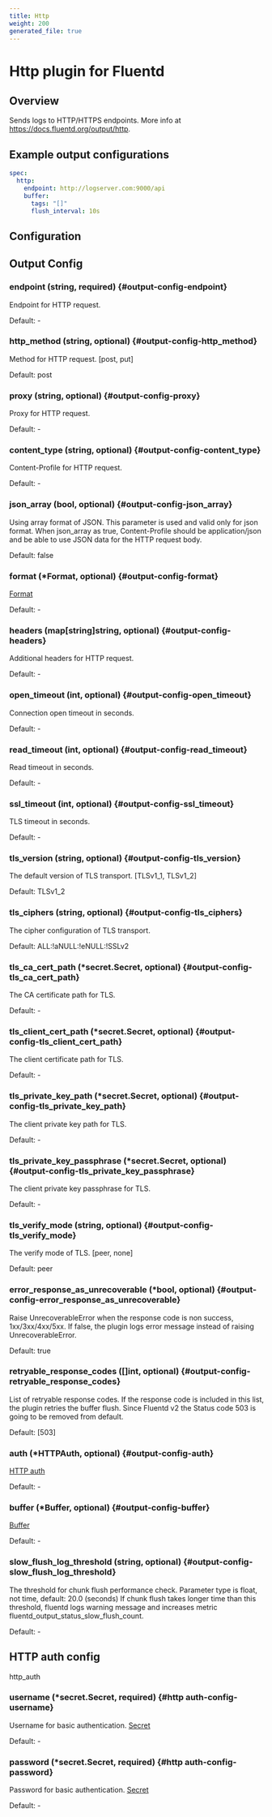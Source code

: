 ```yaml
---
title: Http
weight: 200
generated_file: true
---
```


# Http plugin for Fluentd
## Overview
 Sends logs to HTTP/HTTPS endpoints.
 More info at https://docs.fluentd.org/output/http.

 ## Example output configurations
 ```yaml
 spec:
   http:
     endpoint: http://logserver.com:9000/api
     buffer:
       tags: "[]"
       flush_interval: 10s
 ```

## Configuration
## Output Config

### endpoint (string, required) {#output-config-endpoint}

Endpoint for HTTP request. 

Default: -

### http_method (string, optional) {#output-config-http_method}

Method for HTTP request. [post, put]  

Default:  post

### proxy (string, optional) {#output-config-proxy}

Proxy for HTTP request. 

Default: -

### content_type (string, optional) {#output-config-content_type}

Content-Profile for HTTP request. 

Default: -

### json_array (bool, optional) {#output-config-json_array}

Using array format of JSON. This parameter is used and valid only for json format. When json_array as true, Content-Profile should be application/json and be able to use JSON data for the HTTP request body.   

Default:  false

### format (*Format, optional) {#output-config-format}

[Format](../format/) 

Default: -

### headers (map[string]string, optional) {#output-config-headers}

Additional headers for HTTP request. 

Default: -

### open_timeout (int, optional) {#output-config-open_timeout}

Connection open timeout in seconds. 

Default: -

### read_timeout (int, optional) {#output-config-read_timeout}

Read timeout in seconds. 

Default: -

### ssl_timeout (int, optional) {#output-config-ssl_timeout}

TLS timeout in seconds. 

Default: -

### tls_version (string, optional) {#output-config-tls_version}

The default version of TLS transport. [TLSv1_1, TLSv1_2]  

Default:  TLSv1_2

### tls_ciphers (string, optional) {#output-config-tls_ciphers}

The cipher configuration of TLS transport.  

Default:  ALL:!aNULL:!eNULL:!SSLv2

### tls_ca_cert_path (*secret.Secret, optional) {#output-config-tls_ca_cert_path}

The CA certificate path for TLS. 

Default: -

### tls_client_cert_path (*secret.Secret, optional) {#output-config-tls_client_cert_path}

The client certificate path for TLS. 

Default: -

### tls_private_key_path (*secret.Secret, optional) {#output-config-tls_private_key_path}

The client private key path for TLS. 

Default: -

### tls_private_key_passphrase (*secret.Secret, optional) {#output-config-tls_private_key_passphrase}

The client private key passphrase for TLS. 

Default: -

### tls_verify_mode (string, optional) {#output-config-tls_verify_mode}

The verify mode of TLS. [peer, none]  

Default:  peer

### error_response_as_unrecoverable (*bool, optional) {#output-config-error_response_as_unrecoverable}

Raise UnrecoverableError when the response code is non success, 1xx/3xx/4xx/5xx. If false, the plugin logs error message instead of raising UnrecoverableError.  

Default:  true

### retryable_response_codes ([]int, optional) {#output-config-retryable_response_codes}

List of retryable response codes. If the response code is included in this list, the plugin retries the buffer flush. Since Fluentd v2 the Status code 503 is going to be removed from default.  

Default:  [503]

### auth (*HTTPAuth, optional) {#output-config-auth}

[HTTP auth](#http-auth-config) 

Default: -

### buffer (*Buffer, optional) {#output-config-buffer}

[Buffer](../buffer/) 

Default: -

### slow_flush_log_threshold (string, optional) {#output-config-slow_flush_log_threshold}

The threshold for chunk flush performance check. Parameter type is float, not time, default: 20.0 (seconds) If chunk flush takes longer time than this threshold, fluentd logs warning message and increases metric fluentd_output_status_slow_flush_count. 

Default: -


## HTTP auth config

http_auth

### username (*secret.Secret, required) {#http auth-config-username}

Username for basic authentication. [Secret](../secret/) 

Default: -

### password (*secret.Secret, required) {#http auth-config-password}

Password for basic authentication. [Secret](../secret/) 

Default: -


